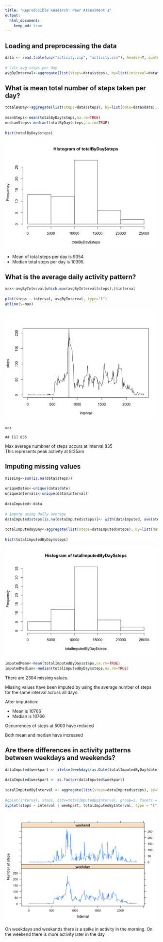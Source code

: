 ```yaml
---
title: "Reproducible Research: Peer Assessment 1"
output: 
  html_document:
    keep_md: true
---
```





## Loading and preprocessing the data


```r
data <- read.table(unz("activity.zip", "activity.csv"), header=T, quote="\"", sep=",")

# Calc avg steps per day
avgByInterval<-aggregate(list(steps=data$steps), by=list(interval=data$interval),  FUN=mean, na.rm=TRUE, na.action=NULL)
```



## What is mean total number of steps taken per day?



```r
totalByDay<-aggregate(list(steps=data$steps), by=list(date=data$date),  FUN=sum, na.rm=TRUE, na.action=NULL)

meanSteps<-mean(totalByDay$steps,na.rm=TRUE)
medianSteps<-median(totalByDay$steps,na.rm=TRUE)

hist(totalByDay$steps)
```

![](PA1_template_files/figure-html/unnamed-chunk-2-1.png)<!-- -->

- Mean of total steps per day is 9354.  
- Median total steps per day is 10395.


## What is the average daily activity pattern?

```r
max<-avgByInterval[which.max(avgByInterval$steps),]$interval

plot(steps ~ interval, avgByInterval, type="l")
abline(v=max)
```

![](PA1_template_files/figure-html/unnamed-chunk-3-1.png)<!-- -->

```r
max
```

```
## [1] 835
```

Max average numbner of steps occurs at interval 835  
This represents peak activity at 8:35am

## Imputing missing values

```r
missing<-sum(is.na(data$steps))

uniqueDates<-unique(data$date)
uniqueIntervals<-unique(data$interval)

dataImputed<-data

# Impute using daily average
dataImputed$steps[is.na(dataImputed$steps)]<- with(dataImputed, ave(steps, uniqueIntervals, FUN = function(x) mean(x, na.rm = TRUE)))[is.na(dataImputed$steps)]

totalImputedByDay<-aggregate(list(steps=dataImputed$steps), by=list(date=dataImputed$date),  FUN=sum, na.rm=TRUE, na.action=NULL)

hist(totalImputedByDay$steps)
```

![](PA1_template_files/figure-html/unnamed-chunk-4-1.png)<!-- -->

```r
imputedMean<-mean(totalImputedByDay$steps,na.rm=TRUE)
imputedMedian<-median(totalImputedByDay$steps,na.rm=TRUE)
```

There are 2304 missing values.

Missing values have been imputed by using the average number of steps for the same interval across all days.

After imputation:
- Mean is 10766
- Median is 10766

Occurrences of steps at 5000 have reduced

Both mean and median have increased

## Are there differences in activity patterns between weekdays and weekends?


```r
dataImputed$weekpart <- ifelse(weekdays(as.Date(totalImputedByDay$date))%in%c("Saturday","Sunday"),"weekend", "weekday")

dataImputed$weekpart <- as.factor(dataImputed$weekpart)

totalImputedByInterval <- aggregate(list(steps=dataImputed$steps), by=list(interval=dataImputed$interval, weekpart=dataImputed$weekpart),  FUN=mean, na.rm=TRUE, na.action=NULL)

#qplot(interval, steps, data=totalImputedByInterval, group=1, facets = .~weekpart,geom="line")
xyplot(steps ~ interval | weekpart, totalImputedByInterval, type = "l", layout = c(1, 2), xlab = "Interval", ylab = "Number of steps")
```

![](PA1_template_files/figure-html/unnamed-chunk-5-1.png)<!-- -->

On weekdays and weekends there is a spike in activity in the morning.
On the weekend there is more activity later in the day



